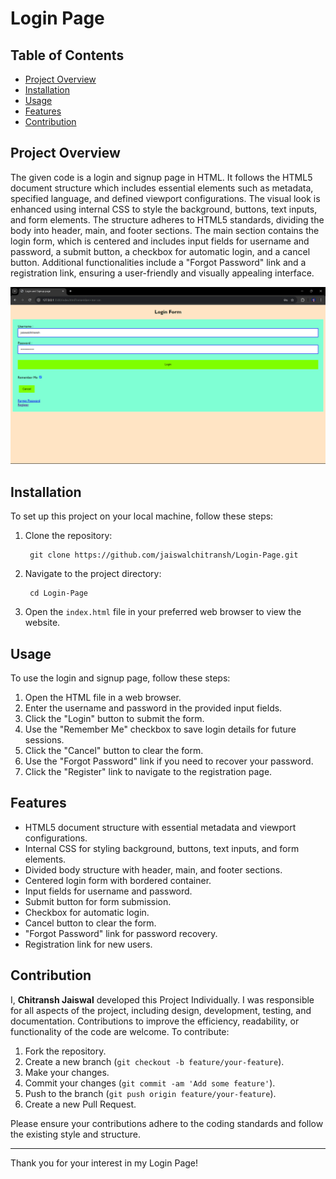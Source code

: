 # Login Page

## Table of Contents
- [Project Overview](#project-overview)
- [Installation](#installation)
- [Usage](#usage)
- [Features](#features)
- [Contribution](#contribution)


## Project Overview
The given code is a login and signup page in HTML. It follows the HTML5 document structure which includes essential elements such as metadata, specified language, and defined viewport configurations. The visual look is enhanced using internal CSS to style the background, buttons, text inputs, and form elements. The structure adheres to HTML5 standards, dividing the body into header, main, and footer sections. The main section contains the login form, which is centered and includes input fields for username and password, a submit button, a checkbox for automatic login, and a cancel button. Additional functionalities include a "Forgot Password" link and a registration link, ensuring a user-friendly and visually appealing interface.

![alt text](https://github.com/jaiswalchitransh/Login-Page/blob/main/Sample%20Output/Sample%20Output%201.png)

## Installation
To set up this project on your local machine, follow these steps:
1. Clone the repository:

        git clone https://github.com/jaiswalchitransh/Login-Page.git
 
3. Navigate to the project directory:

        cd Login-Page

5. Open the `index.html` file in your preferred web browser to view the website.


## Usage
To use the login and signup page, follow these steps:
1. Open the HTML file in a web browser.
2. Enter the username and password in the provided input fields.
3. Click the "Login" button to submit the form.
4. Use the "Remember Me" checkbox to save login details for future sessions.
5. Click the "Cancel" button to clear the form.
6. Use the "Forgot Password" link if you need to recover your password.
7. Click the "Register" link to navigate to the registration page.


## Features
- HTML5 document structure with essential metadata and viewport configurations.
- Internal CSS for styling background, buttons, text inputs, and form elements.
- Divided body structure with header, main, and footer sections.
- Centered login form with bordered container.
- Input fields for username and password.
- Submit button for form submission.
- Checkbox for automatic login.
- Cancel button to clear the form.
- "Forgot Password" link for password recovery.
- Registration link for new users.


## Contribution
I, **Chitransh Jaiswal** developed this Project Individually. I was responsible for all aspects of the project, including design, development, testing, and documentation.
Contributions to improve the efficiency, readability, or functionality of the code are welcome. To contribute:
1. Fork the repository.
2. Create a new branch (`git checkout -b feature/your-feature`).
3. Make your changes.
4. Commit your changes (`git commit -am 'Add some feature'`).
5. Push to the branch (`git push origin feature/your-feature`).
6. Create a new Pull Request.

Please ensure your contributions adhere to the coding standards and follow the existing style and structure.

---

Thank you for your interest in my Login Page!
